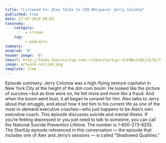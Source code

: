 ```yaml
---
title: "Listened to: Alex Talks to CEO Whisperer Jerry Colonna"
published: true
date: 27-07-2019 09:03
taxonomy:
    category:
         - stream
    tag:
         - podcasts
summary:
enabled: '0'
header_image: '0'
theurl: http://feeds.hearstartup.com/~r/hearstartup/~5/FWOxiXASjsE/GLT5205292954.mp3
image: artwork-resized.png
template: item
---
```

 
Episode summary: Jerry Colonna was a high-flying venture capitalist in New York City at the height of the dot-com boom. He looked like the picture of success—but as time wore on, he felt more and more like a fraud. And when the boom went bust, it all began to unravel for him. Alex talks to Jerry about that struggle, and about how it led him to his current life as one of the most in-demand executive coaches—who just happens to be Alex’s own executive coach. This episode discusses suicide and mental illness. If you’re feeling depressed or you just need to talk to someone, you can call the National Suicide Prevention Lifeline. The number is 1-800-273-8255. The StartUp episode referenced in this conversation — the episode that includes one of Alex and Jerry’s sessions — is called “Shadowed Qualities.”

